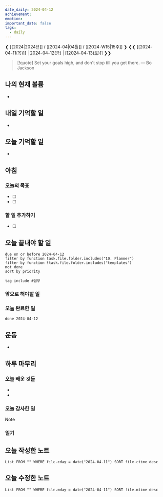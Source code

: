 ```yaml
---
date_daily: 2024-04-12
achievement: 
emotion: 
important_date: false
tags:
  - daily
---
```

❮ [[2024|2024년]] / [[2024-04|04월]] / [[2024-W15|15주]] ❯
❮❮ [[2024-04-11(목)]] | 2024-04-12(금) | [[2024-04-13(토)]] ❯❯

> [!quote] Set your goals high, and don't stop till you get there.
> — Bo Jackson
## 나의 현재 볼륨
* 
## 내일 기억할 일
- 
## 오늘 기억할 일
* 


## 아침

### 오늘의 목표

- [ ] 
- [ ] 

### 할 일 추가하기

- [ ] 

## 오늘 끝내야 할 일
```tasks
due on or before 2024-04-12
filter by function task.file.folder.includes("10. Planner")
filter by function !task.file.folder.includes("templates")
not done
sort by priority
```
```tasks
tag include #업무 
```

### 앞으로 해야할 일


### 오늘 완료한 일
```tasks
done 2024-04-12
```

## 운동
- 

## 하루 마무리
### 오늘 배운 것들
- 
- 
### 오늘 감사한 일
>[!note]
>
### 일기

## 오늘 작성한 노트
```dataview
List FROM "" WHERE file.cday = date("2024-04-11") SORT file.ctime desc

```

## 오늘 수정한 노트
```dataview
List FROM "" WHERE file.mday = date("2024-04-11") SORT file.mtime desc


```